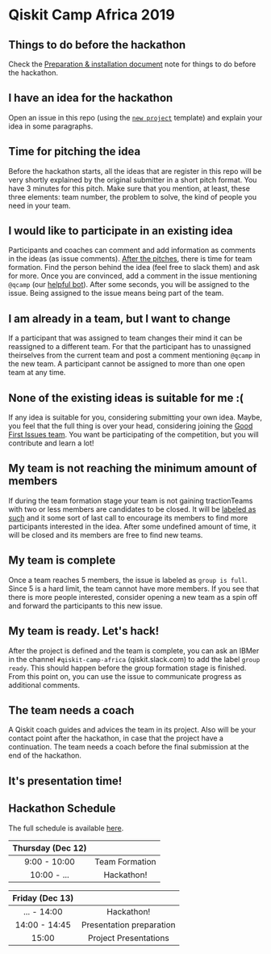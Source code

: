 # Qiskit Camp Africa 2019

## Things to do before the hackathon

Check the [Preparation & installation document](preparation%26installation.md) note for things to do before the hackathon.

## I have an idea for the hackathon

Open an issue in this repo (using the [`new project`](https://github.com/qiskit-community/qiskit-camp-africa-19/issues/new?assignees=&labels=members+wanted&template=new-project-template.md&title=Project+name) template) and explain your idea in some paragraphs.

## Time for pitching the idea

Before the hackathon starts, all the ideas that are register in this repo will be very shortly explained by the original submitter in a short pitch format. You have 3 minutes for this pitch. Make sure that you mention, at least, these three elements: team number, the problem to solve, the kind of people you need in your team.

## I would like to participate in an existing idea

Participants and coaches can comment and add information as comments in the ideas (as issue comments). [After the pitches](#time-for-pitching-the-idea), there is time for team formation. Find the person behind the idea (feel free to slack them) and ask for more. Once you are convinced, add a comment in the issue mentioning `@qcamp` (our [helpful bot](https://github.com/qcamp)). After some seconds, you will be assigned to the issue. Being assigned to the issue means being part of the team.

## I am already in a team, but I want to change

If a participant that was assigned to team changes their mind it can be reassigned to a different team. For that the participant has to unassigned theirselves from the current team and post a comment mentioning `@qcamp` in the new team. A participant cannot be assigned to more than one open team at any time.

## None of the existing ideas is suitable for me :(

If any idea is suitable for you, considering submitting your own idea. Maybe, you feel that the full thing is over your head, considering joining the [Good First Issues team](https://github.com/qiskit-community/qiskit-camp-africa-19/issues/1). You want be participating of the competition, but you will contribute and learn a lot!

## My team is not reaching the minimum amount of members

If during the team formation stage your team is not gaining tractionTeams with two or less members are candidates to be closed. It will be [labeled as such](https://github.com/qiskit-community/qiskit-camp-africa-19/labels/candidate%20to%20be%20closed) and it some sort of last call to encourage its members to find more participants interested in the idea. After some undefined amount of time, it will be closed and its members are free to find new teams. 

## My team is complete

Once a team reaches 5 members, the issue is labeled as `group is full`. Since 5 is a hard limit, the team cannot have more members. If you see that there is more people interested, consider opening a new team as a spin off and forward the participants to this new issue.

## My team is ready. Let's hack!

After the project is defined and the team is complete, you can ask an IBMer in the channel `#qiskit-camp-africa` (qiskit.slack.com) to add the label `group ready`. This should happen before the group formation stage is finished. From this point on, you can use the issue to communicate progress as additional comments.

## The team needs a coach

A Qiskit coach guides and advices the team in its project.
Also will be your contact point after the hackathon, in case that the project have a continuation.
The team needs a coach before the final submission at the end of the hackathon.

## It's presentation time!

## Hackathon Schedule

The full schedule is available [here](https://community.qiskit.org/events/africa/). 

| Thursday (Dec 12) |  |
|:--------------:|:---------------------------------:|
| 9:00 - 10:00 | Team Formation |
| 10:00 - ... | Hackathon!  |

| Friday (Dec 13)|  |
|:--------------:|:---------------------------------:|
| ... - 14:00 | Hackathon! |
| 14:00 - 14:45 | Presentation preparation |
| 15:00 | Project Presentations |





